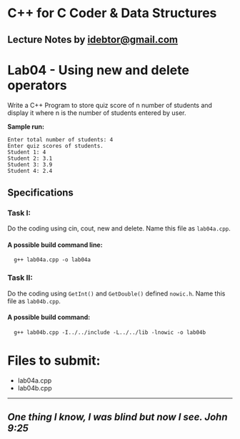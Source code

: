 # C++ for C Coder & Data Structures
Lecture Notes by idebtor@gmail.com
-------------------
# Lab04 - Using new and delete operators
Write a C++ Program to store quiz score of n number of students and display it where n is the number of students entered by user.

__Sample run:__
```
Enter total number of students: 4
Enter quiz scores of students.
Student 1: 4
Student 2: 3.1
Student 3: 3.9
Student 4: 2.4
```

## Specifications
### Task I:
Do the coding using cin, cout, new and delete. Name this file as `lab04a.cpp`.
#### A possible build command line:
```
  g++ lab04a.cpp -o lab04a
```

### Task II:
Do the coding using `GetInt()` and `GetDouble()` defined `nowic.h`. Name this file as `lab04b.cpp`.
#### A possible build command:
```
  g++ lab04b.cpp -I../../include -L../../lib -lnowic -o lab04b
```

# Files to submit:
  - lab04a.cpp
  - lab04b.cpp
----------------------------
_One thing I know, I was blind but now I see. John 9:25_
----------------------------
